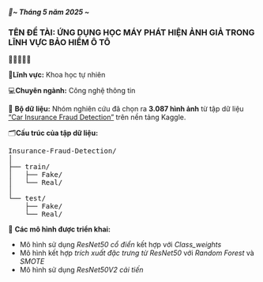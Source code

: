 

<h5>📅<em>~ Tháng 5 năm 2025 ~</em></h5>

<h3>TÊN ĐỀ TÀI: ỨNG DỤNG HỌC MÁY PHÁT HIỆN ẢNH GIẢ TRONG LĨNH VỰC BẢO HIỂM Ô TÔ</h3>
🚗🚗🚗🚗🚗
<p> 🔬<strong>Lĩnh vực:</strong> Khoa học tự nhiên</p>
<p> 💻<strong>Chuyên ngành:</strong> Công nghệ thông tin</p>

<p>📂 <strong>Bộ dữ liệu:</strong> Nhóm nghiên cứu đã chọn ra <strong>3.087 hình ảnh</strong> từ tập dữ liệu 
<a href="https://www.kaggle.com/datasets/pacificrm/car-insurance-fraud-detection" target="_blank">“Car Insurance Fraud Detection”</a> trên nền tảng Kaggle.</p>

<p> 🗂<strong>Cấu trúc của tập dữ liệu:</strong></p>
<pre>
Insurance-Fraud-Detection/
│
├── train/
│   ├── Fake/
│   └── Real/
│
└── test/
    ├── Fake/
    └── Real/
</pre>

<p>🧠 <strong>Các mô hình được triển khai:</strong></p>
<ul>
  <li> Mô hình sử dụng <em>ResNet50 cổ điển</em> kết hợp với <em>Class_weights</em></li>
  <li> Mô hình kết hợp <em>trích xuất đặc trưng từ ResNet50</em> với <em>Random Forest</em> và <em>SMOTE</em></li>
  <li> Mô hình sử dụng <em>ResNet50V2 cải tiến</em></li>
</ul>
